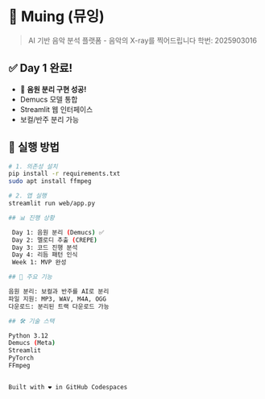 # 🎵 Muing (뮤잉)

> AI 기반 음악 분석 플랫폼 - 음악의 X-ray를 찍어드립니다
학번: 2025903016
> 
## ✅ Day 1 완료!

- 🎉 **음원 분리 구현 성공!**
- Demucs 모델 통합
- Streamlit 웹 인터페이스
- 보컬/반주 분리 가능

## 🚀 실행 방법

```bash
# 1. 의존성 설치
pip install -r requirements.txt
sudo apt install ffmpeg

# 2. 앱 실행
streamlit run web/app.py

## 📊 진행 상황

 Day 1: 음원 분리 (Demucs) ✅
 Day 2: 멜로디 추출 (CREPE)
 Day 3: 코드 진행 분석
 Day 4: 리듬 패턴 인식
 Week 1: MVP 완성

## 🎯 주요 기능

음원 분리: 보컬과 반주를 AI로 분리
파일 지원: MP3, WAV, M4A, OGG
다운로드: 분리된 트랙 다운로드 가능

## 🛠️ 기술 스택

Python 3.12
Demucs (Meta)
Streamlit
PyTorch
FFmpeg


Built with ❤️ in GitHub Codespaces

